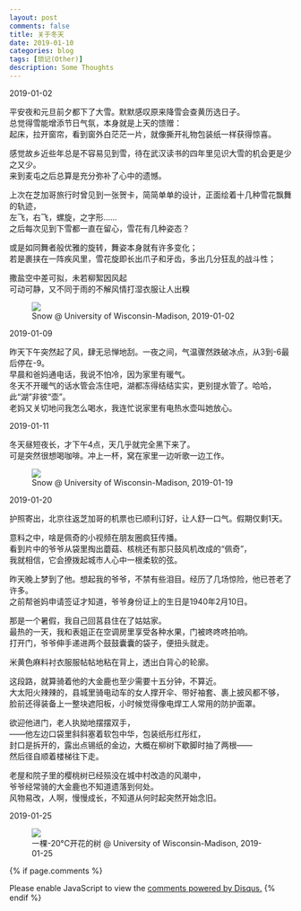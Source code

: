 ```yaml
---
layout: post
comments: false
title: 关于冬天
date: 2019-01-10
categories: blog
tags: [琐记(Other)]
description: Some Thoughts
---
```


2019-01-02

平安夜和元旦前夕都下了大雪。默默感叹原来降雪会查黄历选日子。  
总觉得雪能增添节日气氛，本身就是上天的馈赠：  
起床，拉开窗帘，看到窗外白茫茫一片，就像撕开礼物包装纸一样获得惊喜。

感觉故乡近些年总是不容易见到雪，待在武汉读书的四年里见识大雪的机会更是少之又少。  
来到麦屯之后总算是充分弥补了心中的遗憾。

上次在芝加哥旅行时曾见到一张贺卡，简简单单的设计，正面绘着十几种雪花飘舞的轨迹，  
左飞，右飞，螺旋，之字形……  
之后每次见到下雪都一直在留心，雪花有几种姿态？

或是如同舞者般优雅的旋转，舞姿本身就有许多变化；  
若是裹挟在一阵疾风里，雪花旋即长出爪子和牙齿，多出几分狂乱的战斗性；

撒盐空中差可拟，未若柳絮因风起  
可动可静，又不同于雨的不解风情打湿衣服让人出糗

<figure>
<img src="{{ "img/hwang_snow-min.jpg" | absolute_url }}" />
<figcaption>Snow @ University of Wisconsin-Madison, 2019-01-02 </figcaption>
</figure>

2019-01-09

昨天下午突然起了风，肆无忌惮地刮。一夜之间，气温骤然跌破冰点，从3到-6最后停在-9。  
早晨和爸妈通电话，我说不怕冷，因为家里有暖气。  
冬天不开暖气的话水管会冻住吧，湖都冻得结结实实，更别提水管了。哈哈，此“湖”非彼“壶”。  
老妈又关切地问我怎么喝水，我连忙说家里有电热水壶叫她放心。

2019-01-11

冬天昼短夜长，才下午4点，天几乎就完全黑下来了。  
可是突然很想喝咖啡。冲上一杯，窝在家里一边听歌一边工作。

<figure>
<img src="{{ "img/hwang_onsnow-min.jpg" | absolute_url }}" />
<figcaption>Snow @ University of Wisconsin-Madison, 2019-01-19 </figcaption>
</figure>

2019-01-20

护照寄出，北京往返芝加哥的机票也已顺利订好，让人舒一口气。假期仅剩1天。

意料之中，啥是佩奇的小视频在朋友圈疯狂传播。  
看到片中的爷爷从袋里掏出蘑菇、核桃还有那只鼓风机改成的“佩奇”，  
我就相信，它会撩拨起城市人心中一根柔软的弦。

昨天晚上梦到了他。想起我的爷爷，不禁有些泪目。经历了几场惊险，他已苍老了许多。  
之前帮爸妈申请签证才知道，爷爷身份证上的生日是1940年2月10日。

那是一个暑假，我自己回莒县住在了姑姑家。  
最热的一天，我和表姐正在空调房里享受各种水果，门被咚咚咚拍响。  
打开门，爷爷伸手递进两个鼓鼓囊囊的袋子，便扭头就走。  

米黄色麻料衬衣服服帖帖地粘在背上，透出白背心的轮廓。 

这段路，就算骑着他的大金鹿也至少需要十五分钟，不算近。  
大太阳火辣辣的，县城里骑电动车的女人撑开伞、带好袖套、裹上披风都不够，  
脸前还得装备上一整块遮阳板，小时候觉得像电焊工人常用的防护面罩。

欲迎他进门，老人执拗地摆摆双手，  
——他左边口袋里斜斜塞着软包中华，包装纸彤红彤红，  
封口是拆开的，露出点锡纸的金边，大概在柳树下歇脚时抽了两根——  
然后径自顺着楼梯往下走。

老屋和院子里的樱桃树已经殒没在城中村改造的风潮中，  
爷爷经常骑的大金鹿也不知道遗落到何处。  
风物易改，人啊，慢慢成长，不知道从何时起突然开始念旧。

2019-01-25

<figure>
<img src="{{ "img/hwang_icetree-min.jpg" | absolute_url }}" />
<figcaption>一棵-20°C开花的树 @ University of Wisconsin-Madison, 2019-01-25 </figcaption>
</figure>

{% if page.comments %}
<div id="disqus_thread"></div>
<script>

/**
*  RECOMMENDED CONFIGURATION VARIABLES: EDIT AND UNCOMMENT THE SECTION BELOW TO INSERT DYNAMIC VALUES FROM YOUR PLATFORM OR CMS.
*  LEARN WHY DEFINING THESE VARIABLES IS IMPORTANT: https://disqus.com/admin/universalcode/#configuration-variables*/
/*
var disqus_config = function () {
this.page.url = PAGE_URL;  // Replace PAGE_URL with your page's canonical URL variable
this.page.identifier = PAGE_IDENTIFIER; // Replace PAGE_IDENTIFIER with your page's unique identifier variable
};
*/
(function() { // DON'T EDIT BELOW THIS LINE
var d = document, s = d.createElement('script');
s.src = 'https://hanwangwisc-github-io.disqus.com/embed.js';
s.setAttribute('data-timestamp', +new Date());
(d.head || d.body).appendChild(s);
})();
</script>
<noscript>Please enable JavaScript to view the <a href="https://disqus.com/?ref_noscript">comments powered by Disqus.</a></noscript>
{% endif %}

